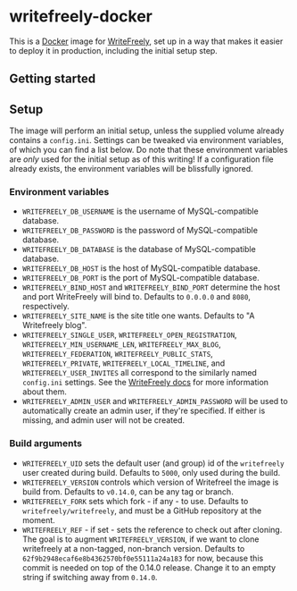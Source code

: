 # writefreely-docker

This is a [Docker][docker] image for [WriteFreely][writefreely], set up in a way
that makes it easier to deploy it in production, including the initial setup step.

 [docker]: https://www.docker.com/
 [writefreely]: https://github.com/writeas/writefreely

## Getting started

## Setup

The image will perform an initial setup, unless the supplied volume already
contains a `config.ini`. Settings can be tweaked via environment variables, of
which you can find a list below. Do note that these environment variables are
*only* used for the initial setup as of this writing! If a configuration file
already exists, the environment variables will be blissfully ignored.

### Environment variables

- `WRITEFREELY_DB_USERNAME` is the username of MySQL-compatible database.
- `WRITEFREELY_DB_PASSWORD` is the password of MySQL-compatible database.
- `WRITEFREELY_DB_DATABASE` is the database of MySQL-compatible database.
- `WRITEFREELY_DB_HOST` is the host of MySQL-compatible database.
- `WRITEFREELY_DB_PORT` is the port of MySQL-compatible database.
- `WRITEFREELY_BIND_HOST` and `WRITEFREELY_BIND_PORT` determine the host and port WriteFreely will bind to. Defaults to `0.0.0.0` and `8080`, respectively.
- `WRITEFREELY_SITE_NAME` is the site title one wants. Defaults to "A Writefreely blog".
- `WRITEFREELY_SINGLE_USER`, `WRITEFREELY_OPEN_REGISTRATION`,
  `WRITEFREELY_MIN_USERNAME_LEN`, `WRITEFREELY_MAX_BLOG`,
  `WRITEFREELY_FEDERATION`, `WRITEFREELY_PUBLIC_STATS`, `WRITEFREELY_PRIVATE`,
  `WRITEFREELY_LOCAL_TIMELINE`, and `WRITEFREELY_USER_INVITES` all correspond to
  the similarly named `config.ini` settings. See the [WriteFreely docs][wf:docs]
  for more information about them.
- `WRITEFREELY_ADMIN_USER` and `WRITEFREELY_ADMIN_PASSWORD` will be used to automatically create an admin user, if they're specified. If either is missing, and admin user will not be created.

 [wf:docs]: https://writefreely.org/docs/latest/admin/config

### Build arguments

- `WRITEFREELY_UID` sets the default user (and group) id of the `writefreely` user created during build. Defaults to `5000`, only used during the build.
- `WRITEFREELY_VERSION` controls which version of Writefreel the image is build from. Defaults to `v0.14.0`, can be any tag or branch.
- `WRITEFREELY_FORK` sets which fork - if any - to use. Defaults to `writefreely/writefreely`, and must be a GitHub repository at the moment.
- `WRITEFREELY_REF` - if set - sets the reference to check out after cloning. The goal is to augment `WRITEFREELY_VERSION`, if we want to clone writefreely at a non-tagged, non-branch version. Defaults to `62f9b2948ecaf6e8b4362570bf0e55111a24a183` for now, because this commit is needed on top of the 0.14.0 release. Change it to an empty string if switching away from `0.14.0`.
